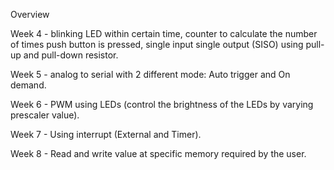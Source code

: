Overview

Week 4 - blinking LED within certain time, counter to calculate the number of times push button is pressed, single input single output (SISO) using pull-up and pull-down resistor.

Week 5 - analog to serial with 2 different mode: Auto trigger and On demand.

Week 6 - PWM using LEDs (control the brightness of the LEDs by varying prescaler value).

Week 7 - Using interrupt (External and Timer).

Week 8 - Read and write value at specific memory required by the user.
